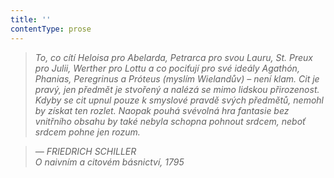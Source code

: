 ```yaml
---
title: ''
contentType: prose
---
```


<section>

> 

> 

> 

> _To, co cítí Heloisa pro Abelarda, Petrarca pro svou Lauru, St. Preux pro Julii, Werther pro Lottu a co pociťují pro své ideály Agathón, Phanias, Peregrinus a Próteus (myslím Wielandův) – není klam. Cit je pravý, jen předmět je stvořený a nalézá se mimo lidskou přirozenost. Kdyby se cit upnul pouze k smyslové pravdě svých předmětů, nemohl by získat ten rozlet. Naopak pouhá svévolná hra fantasie bez vnitřního obsahu by také nebyla schopna pohnout srdcem, neboť srdcem pohne jen rozum._

> _— FRIEDRICH SCHILLER  
> _O naivním a citovém básnictví,_ _1795__

</section>
